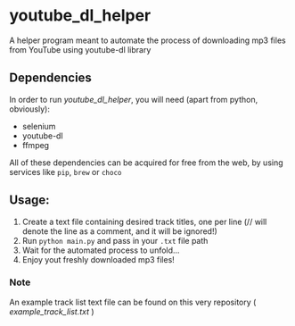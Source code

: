 # youtube_dl_helper

A helper program meant to automate the process of downloading mp3 files from YouTube using youtube-dl library

## Dependencies

In order to run _youtube_dl_helper_, you will need (apart from python, obviously):

- selenium
- youtube-dl
- ffmpeg

All of these dependencies can be acquired for free from the web, by using services like ```pip```, ```brew``` or ```choco```

## Usage:

1. Create a text file containing desired track titles, one per line (// will denote the line as a comment, and it will be ignored!)
2. Run ```python main.py``` and pass in your ```.txt``` file path
3. Wait for the automated process to unfold...
4. Enjoy yout freshly downloaded mp3 files!


### Note

An example track list text file can be found on this very repository ( _example_track_list.txt_ )
